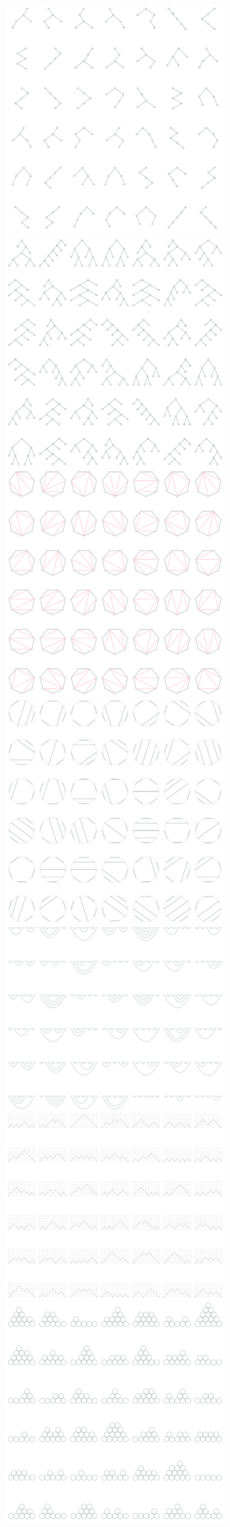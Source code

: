 ![](5_tree_non_full.svg)
![](5_tree.svg)
![](5_poly.svg)
![](5_chords.svg)
![](5_arcs.svg)
![](5_dyck_path.svg)
![](5_coins.svg)
